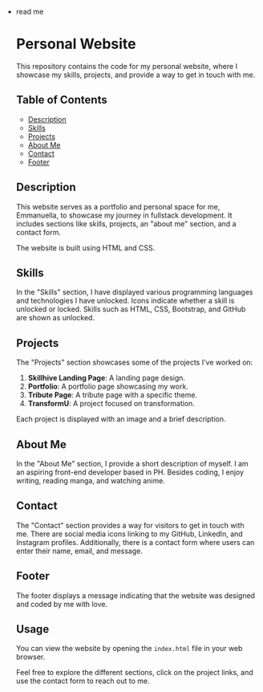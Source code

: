 - read me
    
    # Personal Website
    
    This repository contains the code for my personal website, where I showcase my skills, projects, and provide a way to get in touch with me.
    
    ## Table of Contents
    
    - [Description](#description)
    - [Skills](#skills)
    - [Projects](#projects)
    - [About Me](#about-me)
    - [Contact](#contact)
    - [Footer](#footer)
    
    ## Description
    
    This website serves as a portfolio and personal space for me, Emmanuella, to showcase my journey in fullstack development. It includes sections like skills, projects, an "about me" section, and a contact form.
    
    The website is built using HTML and CSS.
    
    ## Skills
    
    In the "Skills" section, I have displayed various programming languages and technologies I have unlocked. Icons indicate whether a skill is unlocked or locked. Skills such as HTML, CSS, Bootstrap, and GitHub are shown as unlocked.
    
    ## Projects
    
    The "Projects" section showcases some of the projects I've worked on:
    
    1. **Skillhive Landing Page**: A landing page design.
    2. **Portfolio**: A portfolio page showcasing my work.
    3. **Tribute Page**: A tribute page with a specific theme.
    4. **TransformU**: A project focused on transformation.
    
    Each project is displayed with an image and a brief description.
    
    ## About Me
    
    In the "About Me" section, I provide a short description of myself. I am an aspiring front-end developer based in PH. Besides coding, I enjoy writing, reading manga, and watching anime.
    
    ## Contact
    
    The "Contact" section provides a way for visitors to get in touch with me. There are social media icons linking to my GitHub, LinkedIn, and Instagram profiles. Additionally, there is a contact form where users can enter their name, email, and message.
    
    ## Footer
    
    The footer displays a message indicating that the website was designed and coded by me with love.
    
    ## Usage
    
    You can view the website by opening the `index.html` file in your web browser.
    
    Feel free to explore the different sections, click on the project links, and use the contact form to reach out to me.